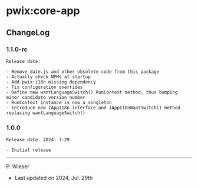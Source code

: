 # pwix:core-app

## ChangeLog

### 1.1.0-rc

    Release date: 

    - Remove date.js and other obsolete code from this package
    - Actually check NPMs at startup
    - Add pwix:i18n missing dependency
    - Fix configuration overrides
    - Define new wantLanguageSwitch() RunContext method, thus bumping minor candidate version number
    - RunContext instance is now a singleton
    - Introduce new IAppI18n interface and iAppI18nWantSwitch() method replacing wantLanguageSwitch()

### 1.0.0

    Release date: 2024- 7-29

    - Initial release

---
P. Wieser
- Last updated on 2024, Jul. 29th
